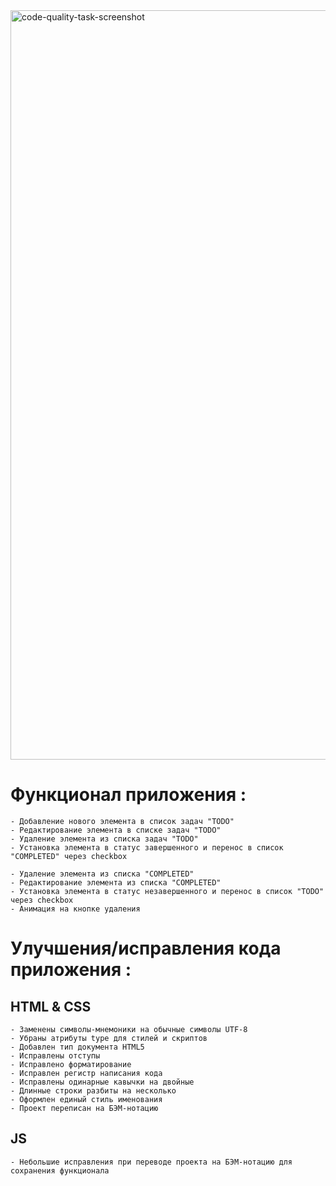 <img width="1199" alt="code-quality-task-screenshot" src="https://user-images.githubusercontent.com/8201843/113413843-4080fb80-93c4-11eb-9f20-15e4b4c1e430.png">

# Функционал приложения :

    - Добавление нового элемента в список задач "TODO"
    - Редактирование элемента в списке задач "TODO"
    - Удаление элемента из списка задач "TODO"
    - Установка элемента в статус завершенного и перенос в список "COMPLETED" через checkbox

    - Удаление элемента из списка "COMPLETED"
    - Редактирование элемента из списка "COMPLETED"
    - Установка элемента в статус незавершенного и перенос в список "TODO" через checkbox
    - Анимация на кнопке удаления

# Улучшения/исправления кода приложения :
## HTML & CSS

    - Заменены символы-мнемоники на обычные символы UTF-8
    - Убраны атрибуты type для стилей и скриптов
    - Добавлен тип документа HTML5
    - Исправлены отступы
    - Исправлено форматирование
    - Исправлен регистр написания кода
    - Исправлены одинарные кавычки на двойные
    - Длинные строки разбиты на несколько
    - Оформлен единый стиль именования
    - Проект переписан на БЭМ-нотацию
## JS
    - Небольшие исправления при переводе проекта на БЭМ-нотацию для сохранения функционала